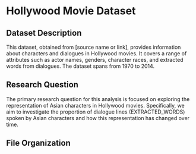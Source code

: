# Hollywood Movie Dataset

## Dataset Description

This dataset, obtained from [source name or link], provides information about characters and dialogues in Hollywood movies. It covers a range of attributes such as actor names, genders, character races, and extracted words from dialogues. The dataset spans from 1970 to 2014.

## Research Question

The primary research question for this analysis is focused on exploring the representation of Asian characters in Hollywood movies. Specifically, we aim to investigate the proportion of dialogue lines (EXTRACTED_WORDS) spoken by Asian characters and how this representation has changed over time.

## File Organization

